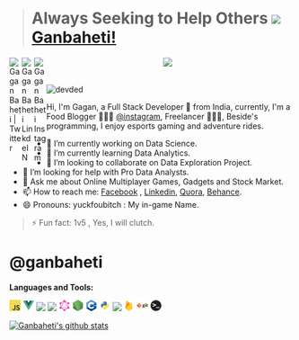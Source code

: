 > # Always Seeking to Help Others <img src="https://raw.githubusercontent.com/MartinHeinz/MartinHeinz/master/wave.gif" width="30px"> [Ganbaheti!](http://ompal.me)
 <img align='right' src="https://media.giphy.com/media/xT1XGEVSIzSoraiPTO/giphy.gif" width="230"> 
<a href="https://twitter.com/09ganbeast">
  <img align="left" alt="Gagan Baheti | Twitter" width="22px" src="https://cdn.jsdelivr.net/npm/simple-icons@v3/icons/twitter.svg" />
</a>
<a href="https://www.linkedin.com/in/gagan-baheti-62230614b">
  <img align="left" alt="Gagan Baheti LinkdeIN" width="22px" src="https://cdn.jsdelivr.net/npm/simple-icons@v3/icons/linkedin.svg" />
</a>
<a href="https://www.instagram.com/gan._.baheti/">
  <img align="left" alt="Gagan Baheti Instagram" width="22px" src="https://cdn.jsdelivr.net/npm/simple-icons@v3/icons/instagram.svg" />
</a>
<br />
<br />
 <p align="left"> <img src="https://komarev.com/ghpvc/?username=ganbaheti" alt="devded" /></p>

Hi, I'm Gagan, a Full Stack Developer 🚀 from India, currently, I'm a Food Blogger 🙍🏽‍♂️ [@instagram](https://www.instagram.com/theculinarybae/?hl=en), Freelancer 👨🏽‍💻, Beside's programming, I enjoy esports gaming and adventure rides.
  
- 🔭 I’m currently working on Data Science.
- 🌱 I’m currently learning Data Analytics.
- 👯 I’m looking to collaborate on Data Exploration Project.
- 🤔 I’m looking for help with Pro Data Analysts.
- 💬 Ask me about Online Multiplayer Games, Gadgets and Stock Market.
- 📫 How to reach me: [Facebook](https://www.facebook.com/gagan.baheti.5) , [Linkedin](https://in.linkedin.com/in/gagan-baheti-62230614b), [Quora](https://www.quora.com/profile/Gagan-Baheti-1), [Behance](https://www.behance.net/ganbaheti).
- 😄 Pronouns: yuckfoubitch : My in-game Name.
> ⚡ Fun fact:
> 1v5 , Yes, I will clutch. 
# @ganbaheti

**Languages and Tools:**  

<code><img height="20" src="https://raw.githubusercontent.com/github/explore/80688e429a7d4ef2fca1e82350fe8e3517d3494d/topics/javascript/javascript.png"></code>
<code><img height="20" src="https://raw.githubusercontent.com/github/explore/80688e429a7d4ef2fca1e82350fe8e3517d3494d/topics/vue/vue.png"></code>
<code><img height="20" src="https://cdn.iconscout.com/icon/free/png-512/django-12-1175186.png"></code>
<code><img height="20" src="https://upload.wikimedia.org/wikipedia/commons/thumb/1/10/CSS3_and_HTML5_logos_and_wordmarks.svg/791px-CSS3_and_HTML5_logos_and_wordmarks.svg.png"></code>
<code><img height="20" src="https://raw.githubusercontent.com/github/explore/5c058a388828bb5fde0bcafd4bc867b5bb3f26f3/topics/graphql/graphql.png"></code>
<code><img height="20" src="https://raw.githubusercontent.com/github/explore/80688e429a7d4ef2fca1e82350fe8e3517d3494d/topics/nodejs/nodejs.png"></code>
<code><img height="20" src="https://raw.githubusercontent.com/github/explore/80688e429a7d4ef2fca1e82350fe8e3517d3494d/topics/cpp/cpp.png"></code>
<code><img height="20" src="https://raw.githubusercontent.com/github/explore/80688e429a7d4ef2fca1e82350fe8e3517d3494d/topics/python/python.png"></code>
<code><img height="20" src="https://cdn.iconscout.com/icon/free/png-512/aws-1869025-1583149.png"></code>
<code><img height="20" src="https://raw.githubusercontent.com/github/explore/80688e429a7d4ef2fca1e82350fe8e3517d3494d/topics/firebase/firebase.png"></code>
<code><img height="20" src="https://raw.githubusercontent.com/github/explore/80688e429a7d4ef2fca1e82350fe8e3517d3494d/topics/git/git.png"></code>
<code><img height="20" src="https://raw.githubusercontent.com/github/explore/80688e429a7d4ef2fca1e82350fe8e3517d3494d/topics/terminal/terminal.png"></code>



[![Ganbaheti's github stats](https://github-readme-stats.vercel.app/api?username=ganbaheti&show_icons=true&hide_border=true&theme=radical)](https://github.com/ganbaheti/github-readme-stats)







<!--
**ganbaheti/ganbaheti** is a ✨ _special_ ✨ repository because its `README.md` (this file) appears on your GitHub profile.

Here are some ideas to get you started:

- 🔭 I’m currently working on Data Science ...
- 🌱 I’m currently learning Data Analytics ...
- 👯 I’m looking to collaborate on Data Exploration Project ...
- 🤔 I’m looking for help with ...
- 💬 Ask me about Games, Gadgets and Stock Market ...
- 📫 How to reach me: [Facebook](https://www.facebook.com/gagan.baheti.5) , Linkedin, Quora, Behance ...
- 😄 Pronouns: yuckfoubitch : My in-game Name. ...
- ⚡ Fun fact: 1v5 , Yes, I will clutch. ...
-->
